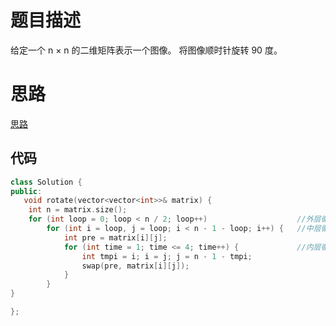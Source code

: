 # 题目描述
给定一个 n × n 的二维矩阵表示一个图像。
将图像顺时针旋转 90 度。

# 思路
[思路](https://leetcode-cn.com/problems/rotate-image/solution/c-yang-cong-xun-huan-fa-you-fen-xi-you-tu-jie-you-/)

## 代码
```c++
class Solution {
public:
   void rotate(vector<vector<int>>& matrix) {
    int n = matrix.size();
    for (int loop = 0; loop < n / 2; loop++)                    //外层循环：处理 n/2 层
        for (int i = loop, j = loop; i < n - 1 - loop; i++) {   //中层循环：处理 n-1-loop次替换循环
            int pre = matrix[i][j];
            for (int time = 1; time <= 4; time++) {             //内层循环：处理 4 次替换过程
                int tmpi = i; i = j; j = n - 1 - tmpi;
                swap(pre, matrix[i][j]);
            }
        }
}

};
```